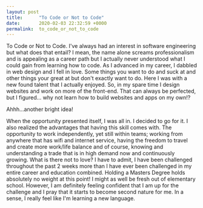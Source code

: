 ```yaml
---
layout: post
title:      "To Code or Not to Code"
date:       2020-02-03 22:32:59 +0000
permalink:  to_code_or_not_to_code
---
```



To Code or Not to Code. I've always had an interest in software engineering but what does that entail? I mean, the name alone screams professionalism and is appealing as a career path but I actually never understood what I could gain from learning how to code. As I advanced in my career, I dabbled in web design and I fell in love. Some things you want to do and suck at and other things your great at but don't exactly want to do. Here I was with a new found talent that I actually enjoyed. So, in my spare time I design websites and work on more of the front-end. That can always be perfected, but I figured... why not learn how to build websites and apps on my own!? 

Ahhh...another bright idea! 

When the opportunity presented itself, I was all in. I decided to go for it. I also realized the advantages that having this skill comes with. The opportunity to work independently, yet still within teams; working from anywhere that has wifi and internet service, having the freedom to travel and create more work/life balance and of course, knowing and understanding a trade that is in high demand now and continuously growing. What is there not to love? I have to admit, I have been challenged throughout the past 2 weeks more than I have ever been challenged in my entire career and education combined. Holding a Masters Degree holds absolutely no weight at this point! I might as well be fresh out of elementary school. However, I am definitely feeling confident that I am up for the challenge and I pray that it starts to become second nature for me. In a sense, I really feel like I'm learning a new language. 




